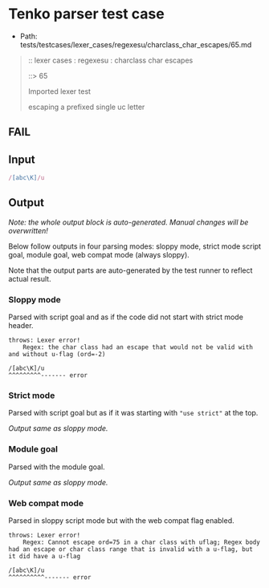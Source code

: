 # Tenko parser test case

- Path: tests/testcases/lexer_cases/regexesu/charclass_char_escapes/65.md

> :: lexer cases : regexesu : charclass char escapes
>
> ::> 65
>
> Imported lexer test
>
> escaping a prefixed single uc letter

## FAIL

## Input

`````js
/[abc\K]/u
`````

## Output

_Note: the whole output block is auto-generated. Manual changes will be overwritten!_

Below follow outputs in four parsing modes: sloppy mode, strict mode script goal, module goal, web compat mode (always sloppy).

Note that the output parts are auto-generated by the test runner to reflect actual result.

### Sloppy mode

Parsed with script goal and as if the code did not start with strict mode header.

`````
throws: Lexer error!
    Regex: the char class had an escape that would not be valid with and without u-flag (ord=-2)

/[abc\K]/u
^^^^^^^^^------- error
`````

### Strict mode

Parsed with script goal but as if it was starting with `"use strict"` at the top.

_Output same as sloppy mode._

### Module goal

Parsed with the module goal.

_Output same as sloppy mode._

### Web compat mode

Parsed in sloppy script mode but with the web compat flag enabled.

`````
throws: Lexer error!
    Regex: Cannot escape ord=75 in a char class with uflag; Regex body had an escape or char class range that is invalid with a u-flag, but it did have a u-flag

/[abc\K]/u
^^^^^^^^^^------- error
`````

